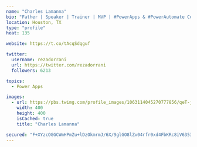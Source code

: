 ```yaml
---
name: "Charles Lamanna"
bio: "Father | Speaker | Trainer | MVP | #PowerApps & #PowerAutomate Community Super User | YouTuber Right-pointing triangle http://youtube.com/c/rezadorrani | Learn - Share - Clockwise rightwards and leftwards open circle arrows"
location: Houston, TX
type: "profile"
heat: 135

website: https://t.co/tAcqSdqguf

twitter:
  username: rezadorrani
  url: https://twitter.com/rezadorrani
  followers: 6213

topics:
  - Power Apps

images:
  - url: https://pbs.twimg.com/profile_images/1063114045270777856/qeT-jpWr_400x400.jpg
    width: 400
    height: 400
    isCached: true
    title: "Charles Lamanna"

secured: "F+XYzcOGGCWmHPmZu+lDzOkmrmJ/6X/9glGO8lZv04rfr0xd4FbKRc8iV63536Mp07eTy/WA+SuvuH+xh0XqhwBssoEIiMg1fiuThd6xmjrIi50k4ErJ51qbkcUH4CTXiM5Fzh3x2ijxrF8APKqv+noVytU5mJ0wKyNBeLbXFrl3aN/N7TLJM7Djwj81chBpWAUpx9yGPM78kQw6GGWK3RQlt6neHAVnqHM4E2EdSGvsO7ZYcULda6msNGZPylmBWo4KFlpEGUq888k1CZITq8OQB179mZqXQ53CZ5kI/gHx74+QDdI3tNAdoyp6JhcpIP08anre10fscE0D37wiB/CO5rbdPZNso4L+ZD2cxyPNdhcEtBua7f7uB/9Rn5JacUj11tqyt0kEPg5w+o87opFLg1c2evnlUV59uCrAXK4=;g/f4T/NvH0pGyq5rZ92kqw=="
---
```


